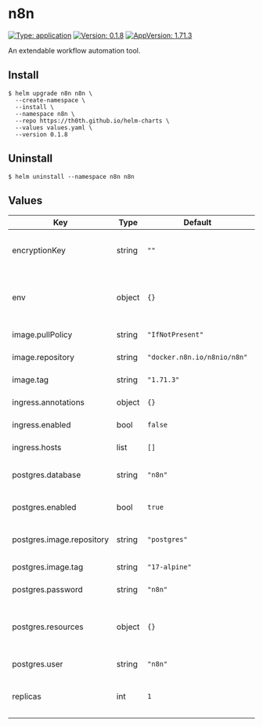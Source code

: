 # n8n

[![Type: application](https://img.shields.io/badge/Type-application-informational?style=flat-square)](#)
[![Version: 0.1.8](https://img.shields.io/badge/Version-0.1.8-informational?style=flat-square)](#)
[![AppVersion: 1.71.3](https://img.shields.io/badge/AppVersion-1.71.3-informational?style=flat-square)](#)

An extendable workflow automation tool.

## Install

```shell
$ helm upgrade n8n n8n \
  --create-namespace \
  --install \
  --namespace n8n \
  --repo https://th0th.github.io/helm-charts \
  --values values.yaml \
  --version 0.1.8
```

## Uninstall

```shell
$ helm uninstall --namespace n8n n8n
```

## Values

| Key                       | Type   | Default                     | Description                                                                                                              |
|---------------------------|--------|-----------------------------|--------------------------------------------------------------------------------------------------------------------------|
| encryptionKey             | string | `""`                        | n8n encryption key (see [docs](https://docs.n8n.io/hosting/configuration/environment-variables/deployment/))             |
| env                       | object | `{}`                        | environment variables to be passed to n8n (see [docs](https://docs.n8n.io/hosting/configuration/environment-variables/)) |
| image.pullPolicy          | string | `"IfNotPresent"`            | n8n image pull policy                                                                                                    |
| image.repository          | string | `"docker.n8n.io/n8nio/n8n"` | n8n image repository                                                                                                     |
| image.tag                 | string | `"1.71.3"`                  | n8n image tag                                                                                                            |
| ingress.annotations       | object | `{}`                        | the ingress annotations                                                                                                  |
| ingress.enabled           | bool   | `false`                     | enable the ingress                                                                                                       |
| ingress.hosts             | list   | `[]`                        | the ingress host                                                                                                         |
| postgres.database         | string | `"n8n"`                     | the postgres database name                                                                                               |
| postgres.enabled          | bool   | `true`                      | enable the postgres statefulset                                                                                          |
| postgres.image.repository | string | `"postgres"`                | the postgres image repository                                                                                            |
| postgres.image.tag        | string | `"17-alpine"`               | the postgres image tag                                                                                                   |
| postgres.password         | string | `"n8n"`                     | the postgres password                                                                                                    |
| postgres.resources        | object | `{}`                        | resources configuration for the postgres statefulset                                                                     |
| postgres.user             | string | `"n8n"`                     | the postgres user                                                                                                        |
| replicas                  | int    | `1`                         | number of n8n deployment replicas                                                                                        |                                                                                                         |
